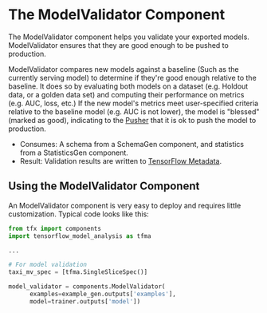 # The ModelValidator Component

The ModelValidator component helps you validate your exported models.
ModelValidator ensures that they are good enough to be pushed to production.

ModelValidator compares new models against a baseline (Such as the currently serving
model) to determine if they're good enough relative to the baseline. It does so by
evaluating both models on a dataset (e.g. Holdout data, or a golden data set) and computing
their performance on metrics (e.g. AUC, loss, etc.) If the new model's metrics meet user-specified
criteria relative to the baseline model (e.g. AUC is not lower), the model is "blessed"
(marked as good), indicating to the [Pusher](pusher.md) that it is ok to push the model
to production.

*   Consumes: A schema from a SchemaGen component, and statistics from a
    StatisticsGen component.
*   Result: Validation results are written to [TensorFlow Metadata](mlmd.md).

## Using the ModelValidator Component

An ModelValidator component is very easy to deploy and
requires little customization. Typical code looks like this:

```python
from tfx import components
import tensorflow_model_analysis as tfma

...

# For model validation
taxi_mv_spec = [tfma.SingleSliceSpec()]

model_validator = components.ModelValidator(
      examples=example_gen.outputs['examples'],
      model=trainer.outputs['model'])
```
